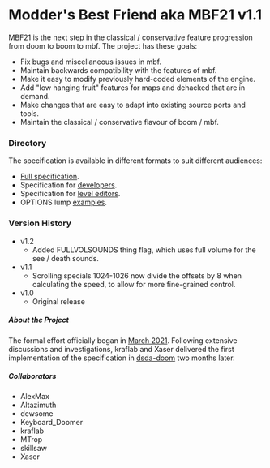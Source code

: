 # Modder's Best Friend aka MBF21 v1.1
MBF21 is the next step in the classical / conservative feature progression from doom to boom to mbf. The project has these goals:

- Fix bugs and miscellaneous issues in mbf.
- Maintain backwards compatibility with the features of mbf.
- Make it easy to modify previously hard-coded elements of the engine.
- Add "low hanging fruit" features for maps and dehacked that are in demand.
- Make changes that are easy to adapt into existing source ports and tools.
- Maintain the classical / conservative flavour of boom / mbf.

### Directory

The specification is available in different formats to suit different audiences:

- [Full specification](./docs/spec.md).
- Specification for [developers](./docs/developer_spec.md).
- Specification for [level editors](./docs/level_editor_spec.md).
- OPTIONS lump [examples](./docs/options.md).

### Version History
- v1.2
  - Added FULLVOLSOUNDS thing flag, which uses full volume for the see / death sounds.
- v1.1
  - Scrolling specials 1024-1026 now divide the offsets by 8 when calculating the speed, to allow for more fine-grained control.
- v1.0
  - Original release

##### About the Project
The formal effort officially began in [March 2021](https://www.doomworld.com/forum/topic/120616-lets-talk-about-mbf-a-new-complevel/). Following extensive discussions and investigations, kraflab and Xaser delivered the first implementation of the specification in [dsda-doom](https://github.com/kraflab/dsda-doom) two months later.

##### Collaborators
- AlexMax
- Altazimuth
- dewsome
- Keyboard_Doomer
- kraflab
- MTrop
- skillsaw
- Xaser
